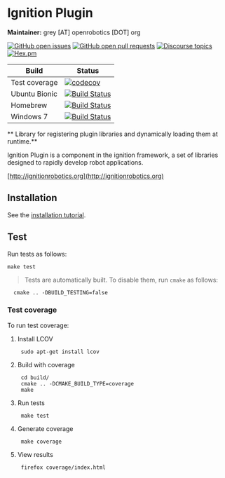 # Ignition Plugin

**Maintainer:** grey [AT] openrobotics [DOT] org

[![GitHub open issues](https://img.shields.io/github/issues-raw/ignitionrobotics/ign-plugin.svg)](https://github.com/ignitionrobotics/ign-plugin/issues)
[![GitHub open pull requests](https://img.shields.io/github/issues-pr-raw/ignitionrobotics/ign-plugin.svg)](https://github.com/ignitionrobotics/ign-plugin/pulls)
[![Discourse topics](https://img.shields.io/discourse/https/community.gazebosim.org/topics.svg)](https://community.gazebosim.org)
[![Hex.pm](https://img.shields.io/hexpm/l/plug.svg)](https://www.apache.org/licenses/LICENSE-2.0)

Build | Status
-- | --
Test coverage | [![codecov](https://codecov.io/gh/ignitionrobotics/ign-plugin/branch/master/graph/badge.svg)](https://codecov.io/gh/ignitionrobotics/ign-plugin/branch/master)
Ubuntu Bionic | [![Build Status](https://build.osrfoundation.org/job/ignition_plugin-ci-master-bionic-amd64/badge/icon)](https://build.osrfoundation.org/job/ignition_plugin-ci-master-bionic-amd64/)
Homebrew      | [![Build Status](https://build.osrfoundation.org/job/ignition_plugin-ci-master-bionic-amd64/badge/icon)](https://build.osrfoundation.org/job/ignition_plugin-ci-master-bionic-amd64/)
Windows 7     | [![Build Status](https://build.osrfoundation.org/job/ignition_plugin-ci-master-windows7-amd64/badge/icon)](https://build.osrfoundation.org/job/ignition_plugin-ci-master-windows7-amd64/)

** Library for registering plugin libraries and dynamically loading them at runtime.**

Ignition Plugin is a component in the ignition framework, a set
of libraries designed to rapidly develop robot applications.

[http://ignitionrobotics.org](http://ignitionrobotics.org)

## Installation

See the [installation tutorial](https://ignitionrobotics.org/api/plugin/1.1/installation.html).

## Test

Run tests as follows:

    make test

> Tests are automatically built. To disable them, run `cmake` as follows:

      cmake .. -DBUILD_TESTING=false

### Test coverage

To run test coverage:

1. Install LCOV

        sudo apt-get install lcov

1. Build with coverage

        cd build/
        cmake .. -DCMAKE_BUILD_TYPE=coverage
        make

1. Run tests

        make test

1. Generate coverage

        make coverage

1. View results

        firefox coverage/index.html
